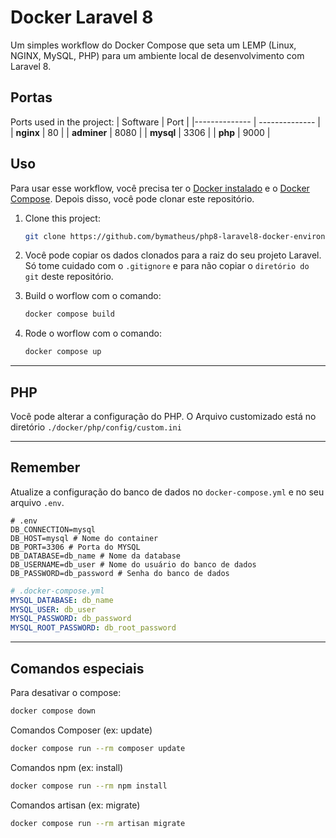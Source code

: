 # Docker Laravel 8

Um simples workflow do Docker Compose que seta um LEMP (Linux, NGINX, MySQL, PHP) para um ambiente local de desenvolvimento com Laravel 8.

## Portas

Ports used in the project:
| Software | Port |
|-------------- | -------------- |
| **nginx** | 80 |
| **adminer** | 8080 |
| **mysql** | 3306 |
| **php** | 9000 |

## Uso

Para usar esse workflow, você precisa ter o [Docker instalado](https://docs.docker.com/) e o [Docker Compose](https://docs.docker.com/compose/install/). Depois disso, você pode clonar este repositório.

1. Clone this project:

   ```sh
   git clone https://github.com/bymatheus/php8-laravel8-docker-environment
   ```

2. Você pode copiar os dados clonados para a raiz do seu projeto Laravel. Só tome cuidado com o `.gitignore` e para não copiar o `diretório do git` deste repositório. 

3. Build o worflow com o comando:

   ```sh
   docker compose build 
   ```

4. Rode o worflow com o comando:

   ```sh
   docker compose up
   ```

---

## PHP
Você pode alterar a configuração do PHP. O Arquivo customizado está no diretório `./docker/php/config/custom.ini`

---

## Remember

Atualize a configuração do banco de dados no `docker-compose.yml` e no seu arquivo `.env`.

```dotenv
# .env
DB_CONNECTION=mysql
DB_HOST=mysql # Nome do container
DB_PORT=3306 # Porta do MYSQL
DB_DATABASE=db_name # Nome da database
DB_USERNAME=db_user # Nome do usuário do banco de dados
DB_PASSWORD=db_password # Senha do banco de dados
```

```yaml
# .docker-compose.yml
MYSQL_DATABASE: db_name
MYSQL_USER: db_user
MYSQL_PASSWORD: db_password
MYSQL_ROOT_PASSWORD: db_root_password
```

---

## Comandos especiais

Para desativar o compose:

```sh
docker compose down
```

Comandos Composer (ex: update)

```sh
docker compose run --rm composer update
```

Comandos npm (ex: install)

```sh
docker compose run --rm npm install
```

Comandos artisan (ex: migrate)

```sh
docker compose run --rm artisan migrate
```
